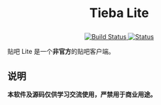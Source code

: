 # <p align="center">Tieba Lite</p>
<p align="center">
    <a href="https://github.com/HuanCheng65/TiebaLite/actions/workflows/build.yml">
        <img alt="Build Status" src="https://github.com/HuanCheng65/TiebaLite/actions/workflows/build.yml/badge.svg?branch=4.0-dev">
    </a>
    <a href="https://t.me/tblite_discuss">
        <img alt="Status" src="https://img.shields.io/badge/-Telegram-blue?logo=telegram&style=flat">
    </a>
</p>

贴吧 Lite 是一个**非官方**的贴吧客户端。

## 说明
**本软件及源码仅供学习交流使用，严禁用于商业用途。**
